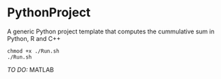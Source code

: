 # PythonProject
A generic Python project template that computes the cummulative sum in Python, R and C++   

```
chmod +x ./Run.sh
./Run.sh
```   

*TO DO:* MATLAB
